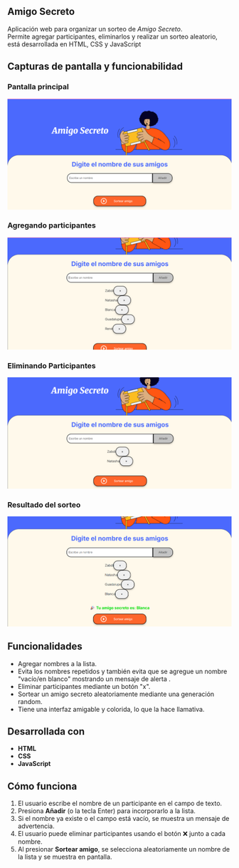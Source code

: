 ## Amigo Secreto

Aplicación web para organizar un sorteo de *Amigo Secreto*.  
Permite agregar participantes, eliminarlos y realizar un sorteo aleatorio, está desarrollada en HTML, CSS y JavaScript

## Capturas de pantalla y funcionabilidad
### Pantalla principal
![Pantalla-Principal](assets\Pantalla-Principal.png)

### Agregando participantes
![Agregando-Participantes](assets\Agregando-Participantes.png)

### Eliminando Participantes
![Eliminando-Participantes](assets\Eliminando-Participantes.png)

### Resultado del sorteo
![Resultado-del-sorteo](assets\Resultado-del-sorteo.png)

## Funcionalidades
- Agregar nombres a la lista.
- Evita los nombres repetidos y también evita que se agregue un nombre "vacío/en blanco" mostrando un mensaje de alerta .
- Eliminar participantes mediante un botón "x".
- Sortear un amigo secreto aleatoriamente mediante una generación random.
- Tiene una interfaz amigable y colorida, lo que la hace llamativa.

## Desarrollada con
- **HTML**
- **CSS**
- **JavaScript**

## Cómo funciona
1. El usuario escribe el nombre de un participante en el campo de texto.
2. Presiona **Añadir** (o la tecla Enter) para incorporarlo a la lista.
3. Si el nombre ya existe o el campo está vacío, se muestra un mensaje de advertencia.
4. El usuario puede eliminar participantes usando el botón ❌ junto a cada nombre.
5. Al presionar **Sortear amigo**, se selecciona aleatoriamente un nombre de la lista y se muestra en pantalla.
